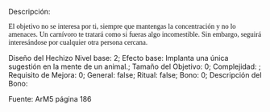
Descripción: <p><span style="font-family: 'Roboto Serif', cursive">El objetivo no se interesa por ti, siempre que mantengas la concentración y no lo amenaces. Un carnívoro te tratará como si fueras algo incomestible. Sin embargo, seguirá interesándose por cualquier otra persona cercana.</span></p>

Diseño del Hechizo
Nivel base: 2; Efecto base: Implanta una única sugestión en la mente de un animal.;  Tamaño del Objetivo: 0; Complejidad: ; Requisito de Mejora: 0; General: false; Ritual: false; Bono: 0; Descripción del Bono: 

Fuente: ArM5 página 186